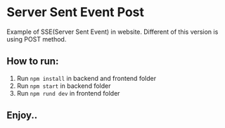 # Server Sent Event Post
Example of SSE(Server Sent Event) in website. Different of this version is using POST method.

## How to run:
1. Run `npm install` in backend and frontend folder
2. Run `npm start` in backend folder
3. Run `npm rund dev` in frontend folder

## Enjoy..
